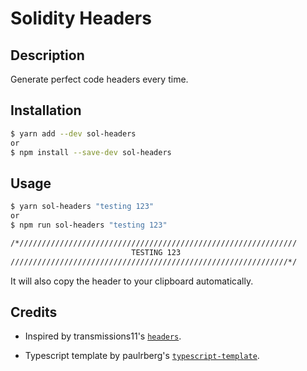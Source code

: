# Solidity Headers

## Description

Generate perfect code headers every time.

## Installation

```sh
$ yarn add --dev sol-headers
or
$ npm install --save-dev sol-headers
```

## Usage

```sh
$ yarn sol-headers "testing 123"
or
$ npm run sol-headers "testing 123"
```

```sh
/*//////////////////////////////////////////////////////////////
                           TESTING 123
//////////////////////////////////////////////////////////////*/
```

It will also copy the header to your clipboard automatically.

## Credits

- Inspired by transmissions11's [`headers`](https://github.com/transmissions11/headers).

- Typescript template by paulrberg's [`typescript-template`](https://github.com/paulrberg/typescript-template).
